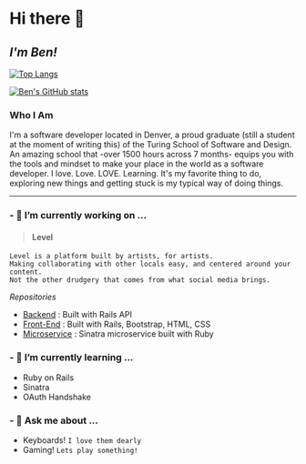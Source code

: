 
# Hi there 👋
## _I'm Ben!_

  
  [![Top Langs](https://github-readme-stats.vercel.app/api/top-langs/?username=b-enji-cmd&layout=compact)](https://github.com/anuraghazra/github-readme-stats)
  
  [![Ben's GitHub stats](https://github-readme-stats.vercel.app/api?username=b-enji-cmd)](https://github.com/anuraghazra/github-readme-stats)
  


### Who I Am
I'm a software developer located in Denver, a proud graduate (still a student at the moment of writing this) of the Turing School of Software and Design. An amazing school that -over 1500 hours across 7 months- equips you with the tools and mindset to make your place in the world as a software developer. I love. Love. LOVE. Learning. It's my favorite thing to do, exploring new things and getting stuck is my typical way of doing things. 

---

### - 🔭 I’m currently working on ...
> #### Level
```
Level is a platform built by artists, for artists.
Making collaborating with other locals easy, and centered around your content.
Not the other drudgery that comes from what social media brings.
```
*Repositories*
- [Backend](https://github.com/Level-turing-team/level_backend) : Built with Rails API 
- [Front-End](https://github.com/Level-turing-team/level_front_end) : Built with Rails, Bootstrap, HTML, CSS
- [Microservice](https://github.com/Level-turing-team/level-zipcode-microservice) : Sinatra microservice built with Ruby


### - 🌱 I’m currently learning ...

- Ruby on Rails
- Sinatra
- OAuth Handshake
### - 💬 Ask me about ...
- Keyboards! `I love them dearly`
- Gaming! `Lets play something!`


